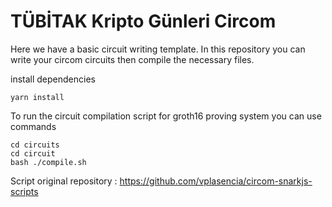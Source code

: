 # TÜBİTAK Kripto Günleri Circom

Here we have a basic circuit writing template. In this repository you can write your circom circuits
then compile the necessary files.

install dependencies

```
yarn install
```

To run the circuit compilation script for groth16 proving system you can use commands

```
cd circuits
cd circuit
bash ./compile.sh
```

Script original repository : https://github.com/vplasencia/circom-snarkjs-scripts
